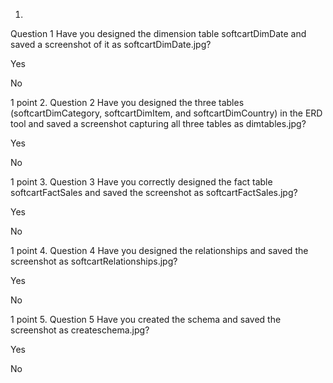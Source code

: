 1.
Question 1
Have you designed the dimension table softcartDimDate and saved a screenshot of it as softcartDimDate.jpg?



Yes



No


1 point
2.
Question 2
Have you designed the three tables (softcartDimCategory, softcartDimItem, and softcartDimCountry) in the ERD tool and saved a screenshot capturing all three tables as dimtables.jpg?



Yes



No


1 point
3.
Question 3
Have you correctly designed the fact table softcartFactSales and saved the screenshot as softcartFactSales.jpg?



Yes



No


1 point
4.
Question 4
Have you designed the relationships and saved the screenshot as softcartRelationships.jpg?



Yes



No


1 point
5.
Question 5
Have you created the schema and saved the screenshot as createschema.jpg?



Yes



No